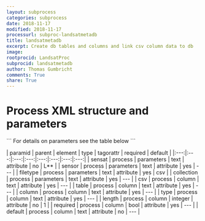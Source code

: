 ```yaml
---
layout: subprocess
categories: subprocess
date: 2018-11-17
modified: 2018-11-17
processurl: subproc-landsatmetadb
title: landsatmetadb
excerpt: Create db tables and columns and link csv column data to db
image: 
rootprocid: LandsatProc
subprocid: landsatmetadb
author: Thomas Gumbricht
comments: True
share: True
---
```


<h1 class='foot-description'>Process XML structure and parameters</h1>
```
For details on parameters see the table below
<?xml version="1.0" ?>
<process>
  <!--Generated from python-->
  <userproj plotid="yourplotid" projectid="yourprojectid" siteid="yoursiteid" system="systemid" tractid="yourtractid" userid="youruserid"/>
  <period endday="DD" endmonth="MM" endyear="YYYY" seasonendday="DD" seasonendmonth="MM" seasonstartday="DD" seasonstartmonth="MM" startday="DD" startmonth="MM" startyear="YYYY" timestep="timestep"/>
  <parameters collection="txtstring" filetype="txtstring" sensat="txtstring" sensor="txtstring"/>
  <column column="txtstring" csv="txtstring" default="txtstring" length="xyz" required="True/False" table="txtstring" type="txtstring"/>
</process>
```

| paramid | parent | element | type | tagorattr | required | default |
|:---:|:---:|:---:|:---:|:---:|:---:|:---:|:---:|
| sensat | process | parameters | text | attribute | no | L** |
| sensor | process | parameters | text | attribute | yes | --- |
| filetype | process | parameters | text | attribute | yes | csv |
| collection | process | parameters | text | attribute | yes | --- |
| csv | process | column | text | attribute | yes | --- |
| table | process | column | text | attribute | yes | --- |
| column | process | column | text | attribute | yes | --- |
| type | process | column | text | attribute | yes | --- |
| length | process | column | integer | attribute | no | 1 |
| required | process | column | bool | attribute | yes | --- |
| default | process | column | text | attribute | no | --- |
